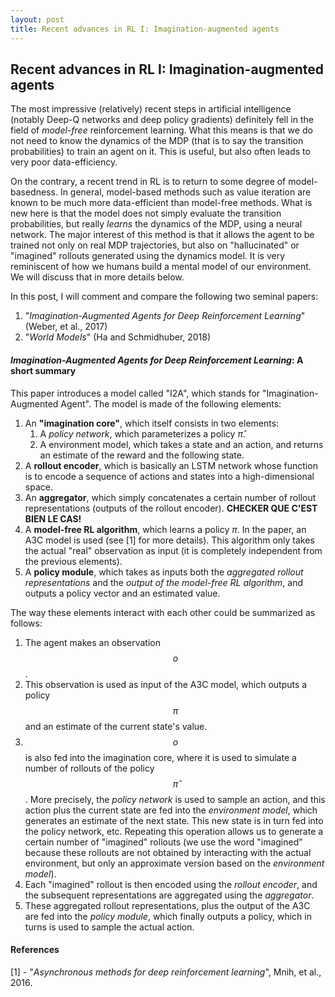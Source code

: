 ```yaml
---
layout: post
title: Recent advances in RL I: Imagination-augmented agents
---
```


## Recent advances in RL I: Imagination-augmented agents

The most impressive (relatively) recent steps in artificial intelligence (notably Deep-Q networks and deep policy gradients) definitely fell in the field of <em>model-free</em> reinforcement learning. What this means is that we do not need to know the dynamics of the MDP (that is to say the transition probabilities) to train an agent on it. This is useful, but also often leads to very poor data-efficiency.

On the contrary, a recent trend in RL is to return to some degree of model-basedness. In general, model-based methods such as value iteration are known to be much more data-efficient than model-free methods. What is new here is that the model does not simply evaluate the transition probabilities, but really <em>learns</em> the dynamics of the MDP, using a neural network. The major interest of this method is that it allows the agent to be trained not only on real MDP trajectories, but also on "hallucinated" or "imagined" rollouts generated using the dynamics model. It is very reminiscent of how we humans build a mental model of our environment. We will discuss that in more details below.

In this post, I will comment and compare the following two seminal papers:
1. "<em>Imagination-Augmented Agents for Deep Reinforcement Learning</em>" (Weber, et al., 2017)
2. "<em>World Models</em>" (Ha and Schmidhuber, 2018)

#### <em>Imagination-Augmented Agents for Deep Reinforcement Learning</em>: A short summary

This paper introduces a model called "I2A", which stands for "Imagination-Augmented Agent". The model is made of the following elements:

1. An <strong>"imagination core"</strong>, which itself consists in two elements:
    1. A <em>policy network</em>, which parameterizes a policy $\hat{\pi}$.
    2. A environment model, which takes a state and an action, and returns an estimate of the reward and the following state.
2. A <strong>rollout encoder</strong>, which is basically an LSTM network whose function is to encode a sequence of actions and states into a high-dimensional space.
3. An <strong>aggregator</strong>, which simply concatenates a certain number of rollout representations (outputs of the rollout encoder). <strong>CHECKER QUE C'EST BIEN LE CAS!</strong>
4. A <strong>model-free RL algorithm</strong>, which learns a policy $\pi$. In the paper, an A3C model is used (see [1] for more details). This algorithm only takes the actual "real" observation as input (it is completely independent from the previous elements).
5. A <strong>policy module</strong>, which takes as inputs both the <em>aggregated rollout representations</em> and the <em>output of the model-free RL algorithm</em>, and outputs a policy vector and an estimated value.

The way these elements interact with each other could be summarized as follows:
1. The agent makes an observation $$o$$.
2. This observation is used as input of the A3C model, which outputs a policy $$\pi$$ and an estimate of the current state's value.
3. $$o$$ is also fed into the imagination core, where it is used to simulate a number of rollouts of the policy $$\hat{\pi}$$. More precisely, the <em>policy network</em> is used to sample an action, and this action plus the current state are fed into the <em>environment model</em>, which generates an estimate of the next state. This new state is in turn fed into the policy network, etc. Repeating this operation allows us to generate a certain number of "imagined" rollouts (we use the word "imagined" because these rollouts are not obtained by interacting with the actual environment, but only an approximate version based on the <em>environment model</em>).
4. Each "imagined" rollout is then encoded using the <em>rollout encoder</em>, and the subsequent representations are aggregated using the <em>aggregator</em>.
5. These aggregated rollout representations, plus the output of the A3C are fed into the <em>policy module</em>, which finally outputs a policy, which in turns is used to sample the actual action.

#### References

[1] - "<em>Asynchronous methods for deep reinforcement learning</em>", Mnih, et al., 2016.
